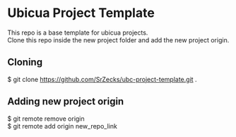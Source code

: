 # Ubicua Project Template

This repo is a base template for ubicua projects. \
Clone this repo inside the new project folder and add the new project origin.

## Cloning

$ git clone https://github.com/SrZecks/ubc-project-template.git .

## Adding new project origin

$ git remote remove origin \
$ git remote add origin new_repo_link
